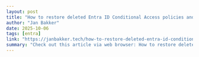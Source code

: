 ```yaml
---
layout: post
title: "How to restore deleted Entra ID Conditional Access policies and Named Locations"
author: "Jan Bakker"
date: 2025-10-06
tags: [entra]
link: "https://janbakker.tech/how-to-restore-deleted-entra-id-conditional-access-policies-and-named-locations/"
summary: "Check out this article via web browser: How to restore deleted Entra ID Conditional Access policies and Named Locations Entra ID Conditional Access policies can now be restored for up to 30 days af..."
---
```

